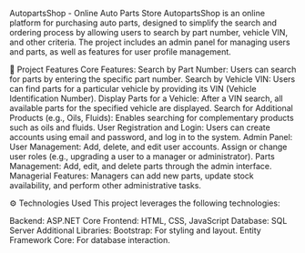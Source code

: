 AutopartsShop - Online Auto Parts Store
AutopartsShop is an online platform for purchasing auto parts, designed to simplify the search and ordering process by allowing users to search by part number, vehicle VIN, and other criteria. The project includes an admin panel for managing users and parts, as well as features for user profile management.

🎯 Project Features
Core Features:
Search by Part Number: Users can search for parts by entering the specific part number.
Search by Vehicle VIN: Users can find parts for a particular vehicle by providing its VIN (Vehicle Identification Number).
Display Parts for a Vehicle: After a VIN search, all available parts for the specified vehicle are displayed.
Search for Additional Products (e.g., Oils, Fluids): Enables searching for complementary products such as oils and fluids.
User Registration and Login: Users can create accounts using email and password, and log in to the system.
Admin Panel:
User Management:
Add, delete, and edit user accounts.
Assign or change user roles (e.g., upgrading a user to a manager or administrator).
Parts Management:
Add, edit, and delete parts through the admin interface.
Managerial Features:
Managers can add new parts, update stock availability, and perform other administrative tasks.

⚙️ Technologies Used
This project leverages the following technologies:

Backend: ASP.NET Core
Frontend: HTML, CSS, JavaScript
Database: SQL Server
Additional Libraries:
Bootstrap: For styling and layout.
Entity Framework Core: For database interaction.
